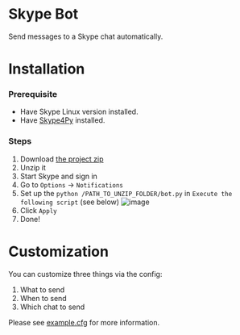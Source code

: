 Skype Bot
=========

Send messages to a Skype chat automatically.

Installation
============
### Prerequisite
* Have Skype Linux version installed.
* Have [Skype4Py](https://github.com/awahlig/skype4py) installed.

### Steps

1. Download [the project zip](https://github.com/martin0258/skype-bot/archive/master.zip)
2. Unzip it
3. Start Skype and sign in
4. Go to `Options` → `Notifications`
5. Set up the `python /PATH_TO_UNZIP_FOLDER/bot.py` in `Execute the following script` (see below)
![image](https://f.cloud.github.com/assets/1118615/1372451/a8e06096-3a51-11e3-8f7a-b3198c89348f.png)
6. Click `Apply`
7. Done!

Customization
=============
You can customize three things via the config:

1. What to send
2. When to send
3. Which chat to send

Please see [example.cfg](https://github.com/martin0258/skype-bot/blob/master/example.cfg) for more information.
